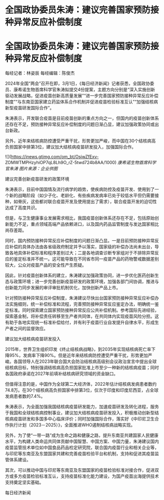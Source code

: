 # 全国政协委员朱涛：建议完善国家预防接种异常反应补偿制度

# 全国政协委员朱涛：建议完善国家预防接种异常反应补偿制度

每经记者：林姿辰 每经编辑：陈俊杰

2024年全国“两会”召开在即，3月1日，《每日经济新闻》记者获悉，全国政协委员、康希诺生物首席科学官朱涛拟提交4份提案，主题方向分别是“深入实施创新驱动发展战略，促进疫苗创新高质量发展”“进一步完善国家预防接种异常反应补偿制度”“与东南亚国家建立药监体系合作机制并促进疫苗检验标准互认”“加强结核病新型疫苗研发国际合作”。

朱涛表示，开发联合疫苗是目前疫苗创新的重点方向之一，但国内的疫苗创新体系还存在不足，预防接种异常反应补偿制度的问题日渐凸显，建议加强政策协同或出台新政。

另外，近年来结核病防控遭受严重干扰，形势更加严峻，而中国在30个结核病高负担国家中排第3位，建议加大结核病疫苗研发投入，加强国际合作。

![](https://inews.gtimg.com/om_bt/OsjwZfExv-
ZOMWTMPHzyhiOP7qL8Lh9O_rZ-5twd724b8AA/1000) _康希诺生物首席科学官朱涛 图片来源：企业供图_

建议完善创新疫苗研发的政策环境

朱涛表示，目前中国国情及流行病学的趋势，使疾病防控及疫苗开发、使用到了一个新的战略阶段（如少子化、老龄化、有些疾病发病率已处于较低水平但仍需要接种，如脊灰，这些都对联合疫苗开发及使用提出了需求），联合疫苗开发的迫切性达成了高度共识。

但是，与卫生健康事业发展需求相比，我国疫苗创新体系还存在不足，包括原始创新能力不足，重点领域高端产品依赖进口，以及国内药品监管制度与发达国家相比尚存差距。

同时，国内预防接种异常反应补偿制度的问题日渐凸显。一是目前预防接种异常反应补偿的具体办法由各省级政府制定并予以落实，国家级的补偿办法尚未出台，导致各地具体补偿标准和程序差别过大；二是各地调查诊断专家组对于不排除异常反应的鉴定标准并不统一。这可能导致在不同省市同一疫苗产品的药物警戒数据差别较大，公众对疫苗产品的安全性产生质疑。

因此，针对疫苗创新体系的建立，朱涛建议加强政策协同，进一步优化医药创新生态与政策环境；进一步完善创新疫苗研发的政策环境，加强各部门间协调，推进与创新能力同步发展的审评审批机制优化，加快创新产品上市。

针对预防接种异常反应补偿制度，朱涛建议尽快出台国家预防接种异常反应补偿办法实施细则，统一补偿标准和流程，完善预防接种异常反应鉴定办法，明确统一鉴定标准。同时探索建立国家预防接种异常反应公共补偿机制。参考国际先进经验，探索基金制，将补偿责任转移至生产者共同体，在共同体内实现疫苗风险分担。这有助于各地实现统一标准补偿给付，并有利于疫苗行业自发提升自律水平，形成生产者之间的监督效应。

建议加大结核病疫苗研发投入

2015年，世界卫生组织印发《终止结核病战略》，到2035年实现结核病死亡率下降95%，发病率下降90%。但是近年来结核病防控遭受严重干扰，形势更加严峻。各国领导人在2023年联合国大会防治结核病高级别会议政治宣言中提出全球结核病目标，特别强调结核病高负担国家批准上市至少一种新的结核病疫苗；同时各国政府承诺在2027年前填补结核病研究领域的资金缺口。

但值得注意的是，中国作为全球第二大经济体，2022年估计结核病发病患者数约74.8万。在30个结核病高负担国家中排第3位，仅次于印度和印度尼西亚，占全球发病患者数的7.4%。

朱涛表示，为全面加强我国结核病疫苗研发能力，加速疫苗研发及转化进程，服务于我国和全球结核病控制事业，建议加大结核病疫苗研发投入，积极推动创新型结核病疫苗研发和多国多中心临床评价；同时加强国际合作，落实好《中印尼卫生合作执行计划（2023－2025）》，全面推进WHO遏制结核病战略实现。

另外，为了使“一带一路”成为生命之路和健康之路，提升东南亚共建国家人民健康水平，为构建人类命运共同体贡献中国智慧、中国方案、中国力量，朱涛建议国内疫苗监管技术单位如中国食品药品检定研究院，联合国内疫苗行业和相关企业等，与印尼等东南亚及东盟国家共建和完善疫苗检验平台和机制，支持和促进其疫苗监管体系建设。

其次，可以推动中国与印尼等东南亚及东盟国家的疫苗检验标准对接合作，促进双方或多方疫苗检验标准互认，支持疫苗标准化能力建设，为国产疫苗出海提供技术支持奠定坚实基础。

每日经济新闻

